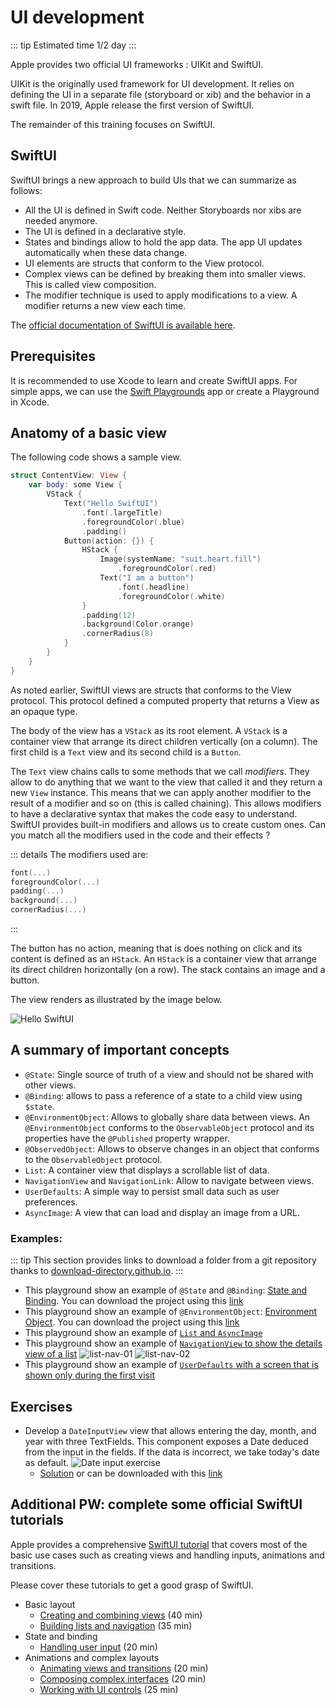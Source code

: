 # UI development

::: tip Estimated time
1/2 day
:::

Apple provides two official UI frameworks : UIKit and SwiftUI.

UIKit is the originally used framework for UI development.
It relies on defining the UI in a separate file (storyboard or xib) and the behavior in a swift file.
In 2019, Apple release the first version of SwiftUI.

The remainder of this training focuses on SwiftUI.

## SwiftUI

SwiftUI brings a new approach to build UIs that we can summarize as follows:

- All the UI is defined in Swift code. Neither Storyboards nor xibs are needed anymore.
- The UI is defined in a declarative style.
- States and bindings allow to hold the app data. The app UI updates automatically when these data change.
- UI elements are structs that conform to the View protocol.
- Complex views can be defined by breaking them into smaller views. This is called view composition.
- The modifier technique is used to apply modifications to a view. A modifier returns a new view each time.

The [official documentation of SwiftUI is available here](https://developer.apple.com/documentation/swiftui).

## Prerequisites

It is recommended to use Xcode to learn and create SwiftUI apps.
For simple apps, we can use the [Swift Playgrounds](https://www.apple.com/swift/playgrounds/) app or create a Playground in Xcode.

## Anatomy of a basic view

The following code shows a sample view.

```swift
struct ContentView: View {
    var body: some View {
        VStack {
            Text("Hello SwiftUI")
                .font(.largeTitle)
                .foregroundColor(.blue)
                .padding()
            Button(action: {}) {
                HStack {
                    Image(systemName: "suit.heart.fill")
                        .foregroundColor(.red)
                    Text("I am a button")
                        .font(.headline)
                        .foregroundColor(.white)
                }
                .padding(12)
                .background(Color.orange)
                .cornerRadius(8)
            }
        }
    }
}
```

As noted earlier, SwiftUI views are structs that conforms to the View protocol.
This protocol defined a computed property that returns a View as an opaque type.

The body of the view has a `VStack` as its root element.
A `VStack` is a container view that arrange its direct children vertically (on a column).
The first child is a `Text` view and its second child is a `Button`.

The `Text` view chains calls to some methods that we call _modifiers_.
They allow to do anything that we want to the view that called it and they return a new `View` instance.
This means that we can apply another modifier to the result of a modifier and so on (this is called chaining).
This allows modifiers to have a declarative syntax that makes the code easy to understand.
SwiftUI provides built-in modifiers and allows us to create custom ones.
Can you match all the modifiers used in the code and their effects ?

::: details The modifiers used are:

```swift
font(...)
foregroundColor(...)
padding(...)
background(...)
cornerRadius(...)
```

:::

The button has no action, meaning that is does nothing on click and its content is defined as an `HStack`.
An `HStack` is a container view that arrange its direct children horizontally (on a row).
The stack contains an image and a button.

The view renders as illustrated by the image below.

![Hello SwiftUI](../assets/hello-swiftui.png)

## A summary of important concepts

- `@State`: Single source of truth of a view and should not be shared with other views.
- `@Binding`: allows to pass a reference of a state to a child view using `$state`.
- `@EnvironmentObject`: Allows to globally share data between views. An `@EnvironmentObject` conforms to the `ObservableObject` protocol and its properties have the `@Published` property wrapper.
- `@ObservedObject`: Allows to observe changes in an object that conforms to the `ObservableObject` protocol.
- `List`: A container view that displays a scrollable list of data.
- `NavigationView` and `NavigationLink`: Allow to navigate between views.
- `UserDefaults`: A simple way to persist small data such as user preferences.
- `AsyncImage`: A view that can load and display an image from a URL.

### Examples:

::: tip
This section provides links to download a folder from a git repository thanks to [download-directory.github.io](https://download-directory.github.io).
:::

- This playground show an example of `@State` and `@Binding`: [State and Binding](https://github.com/worldline/ios-training/tree/main/samples/SwiftUI-00-state-binding.swiftpm). You can download the project using this [link](https://download-directory.github.io/?url=https%3A%2F%2Fgithub.com%2Fworldline%2Fios-training%2Ftree%2Fmain%2Fsamples%2FSwiftUI-00-state-binding.swiftpm)
- This playground show an example of `@EnvironmentObject`: [Environment Object](https://github.com/worldline/ios-training/tree/main/samples/SwiftUI-01-environment-object.swiftpm). You can download the project using this [link](https://download-directory.github.io/?url=https%3A%2F%2Fgithub.com%2Fworldline%2Fios-training%2Ftree%2Fmain%2Fsamples%2FSwiftUI-01-environment-object.swiftpm)
- This playground show an example of [`List` and `AsyncImage`](https://github.com/worldline/ios-training/tree/main/samples/SwiftUI-03-list.swiftpm)
- This playground show an example of [`NavigationView` to show the details view of a list](https://github.com/worldline/ios-training/tree/main/samples/SwiftUI-04-list-navigation.swiftpm)
    ![list-nav-01](../assets/list-nav-01.png)
    ![list-nav-02](../assets/list-nav-02.png)
- This playground show an example of [`UserDefaults` with a screen that is shown only during the first visit](https://github.com/worldline/ios-training/tree/main/samples/SwiftUI-05-1st-visit.swiftpm)


## Exercises

- Develop a `DateInputView` view that allows entering the day, month, and year with three TextFields. This component exposes a Date deduced from the input in the fields. If the data is incorrect, we take today's date as default.
    ![Date input exercise](../assets/date-input-exercise.png)
    - [Solution](https://github.com/worldline/ios-training/tree/main/samples/SwiftUI-02-binding-state-exercise.swiftpm) or can be downloaded with this [link](https://download-directory.github.io/?url=https%3A%2F%2Fgithub.com%2Fworldline%2Fios-training%2Ftree%2Fmain%2Fsamples%2FSwiftUI-02-binding-state-exercise.swiftpm)

## Additional PW: complete some official SwiftUI tutorials

Apple provides a comprehensive [SwiftUI tutorial](https://developer.apple.com/tutorials/swiftui) that covers most of the basic use cases such as creating views and handling inputs, animations and transitions.

Please cover these tutorials to get a good grasp of SwiftUI.

- Basic layout
  - [Creating and combining views](https://developer.apple.com/tutorials/swiftui/creating-and-combining-views) (40 min)
  - [Building lists and navigation](https://developer.apple.com/tutorials/swiftui/building-lists-and-navigation) (35 min)
- State and binding
  - [Handling user input](https://developer.apple.com/tutorials/swiftui/handling-user-input) (20 min)
- Animations and complex layouts
  - [Animating views and transitions](https://developer.apple.com/tutorials/swiftui/animating-views-and-transitions) (20 min)
  - [Composing complex interfaces](https://developer.apple.com/tutorials/swiftui/composing-complex-interfaces) (20 min)
  - [Working with UI controls](https://developer.apple.com/tutorials/swiftui/working-with-ui-controls) (25 min)
